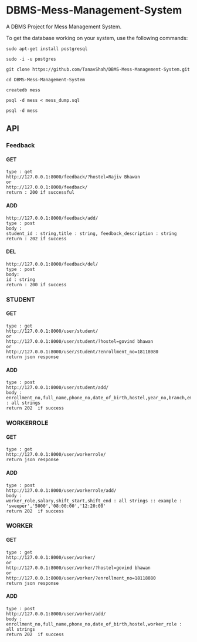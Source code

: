 # DBMS-Mess-Management-System
A DBMS Project for Mess Management System.

To get the database working on your system, use the following commands:

```
sudo apt-get install postgresql
```

```
sudo -i -u postgres
```

```
git clone https://github.com/TanavShah/DBMS-Mess-Management-System.git
```

```
cd DBMS-Mess-Management-System
```

```
createdb mess
```

```
psql -d mess < mess_dump.sql
```

```
psql -d mess
```


## API 

### Feedback
#### GET
```
type : get
http://127.0.0.1:8000/feedback/?hostel=Rajiv Bhawan
or
http://127.0.0.1:8000/feedback/
return : 200 if successful
```
#### ADD
```
http://127.0.0.1:8000/feedback/add/
type : post
body :
student_id : string,title : string, feedback_description : string
return : 202 if success
```
#### DEL
```
http://127.0.0.1:8000/feedback/del/
type : post
body:
id : string
return : 200 if success
```

### STUDENT
#### GET
```
type : get
http://127.0.0.1:8000/user/student/
or 
http://127.0.0.1:8000/user/student/?hostel=govind bhawan
or
http://127.0.0.1:8000/user/student/?enrollment_no=18118080
return json response
```
#### ADD
```
type : post
http://127.0.0.1:8000/user/student/add/
body :
enrollment_no,full_name,phone_no,date_of_birth,hostel,year_no,branch,email : all strings
return 202  if success
```

### WORKERROLE
#### GET
```
type : get
http://127.0.0.1:8000/user/workerrole/
return json response
```
#### ADD
```
type : post
http://127.0.0.1:8000/user/workerrole/add/
body :
worker_role,salary,shift_start,shift_end : all strings :: example : 'sweeper','5000','08:00:00','12:20:00' 
return 202  if success
```

### WORKER
#### GET
```
type : get
http://127.0.0.1:8000/user/worker/
or 
http://127.0.0.1:8000/user/worker/?hostel=govind bhawan
or
http://127.0.0.1:8000/user/worker/?enrollment_no=18118080
return json response
```
#### ADD
```
type : post
http://127.0.0.1:8000/user/worker/add/
body :
enrollment_no,full_name,phone_no,date_of_birth,hostel,worker_role : all strings
return 202  if success
```
